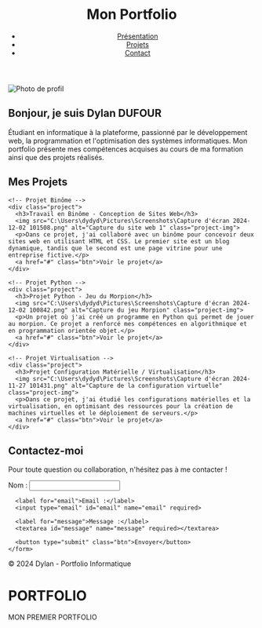 <!DOCTYPE html>
<html lang="fr">
<head>
  <meta charset="UTF-8">
  <meta name="viewport" content="width=device-width, initial-scale=1.0">
  <meta name="description" content="Portfolio d'un étudiant en informatique mettant en avant ses compétences et projets réalisés">
  <meta name="keywords" content="Portfolio, étudiant, informatique, HTML, CSS, Python, Morpion, Virtualisation">
  <meta name="author" content="Ton Nom">
  <title>Portfolio - Étudiant en Informatique</title>
  <link href="https://fonts.googleapis.com/css2?family=Roboto:wght@400;500&display=swap" rel="stylesheet">
  <link rel="stylesheet" href="portfolio.css">
</head>
<body>
  <header>
    <div class="navbar">
      <h1>Mon Portfolio</h1>
      <nav>
        <ul>
          <li><a href="#presentation">Présentation</a></li>
          <li><a href="#projets">Projets</a></li>
          <li><a href="#contact">Contact</a></li>
        </ul>
      </nav>
    </div>
  </header>

  <section id="presentation" class="section">
    <div class="container">
      <img src="C:\Users\dydyd\Downloads\PHOTO DYLAN.jpg" alt="Photo de profil" class="profile-img">
      <div class="info">
        <h2>Bonjour, je suis Dylan DUFOUR</h2>
        <p>Étudiant en informatique à la plateforme, passionné par le développement web, la programmation et l'optimisation des systèmes informatiques. Mon portfolio présente mes compétences acquises au cours de ma formation ainsi que des projets réalisés.</p>
      </div>
    </div>
  </section>

  <section id="projets" class="section">
    <h2>Mes Projets</h2>
    
    <!-- Projet Binôme -->
    <div class="project">
      <h3>Travail en Binôme - Conception de Sites Web</h3>
      <img src="C:\Users\dydyd\Pictures\Screenshots\Capture d'écran 2024-12-02 101508.png" alt="Capture du site web 1" class="project-img"> 
      <p>Dans ce projet, j'ai collaboré avec un binôme pour concevoir deux sites web en utilisant HTML et CSS. Le premier site est un blog dynamique, tandis que le second est une page vitrine pour une entreprise fictive.</p>
      <a href="#" class="btn">Voir le projet</a>
    </div>

    <!-- Projet Python -->
    <div class="project">
      <h3>Projet Python - Jeu du Morpion</h3>
      <img src="C:\Users\dydyd\Pictures\Screenshots\Capture d'écran 2024-12-02 100842.png" alt="Capture du jeu Morpion" class="project-img">
      <p>Un projet où j'ai créé un programme en Python qui permet de jouer au morpion. Ce projet a renforcé mes compétences en algorithmique et en programmation orientée objet.</p>
      <a href="#" class="btn">Voir le projet</a>
    </div>

    <!-- Projet Virtualisation -->
    <div class="project">
      <h3>Projet Configuration Matérielle / Virtualisation</h3>
      <img src="C:\Users\dydyd\Pictures\Screenshots\Capture d'écran 2024-11-27 101431.png" alt="Capture de la configuration virtuelle" class="project-img">
      <p>Dans ce projet, j'ai étudié les configurations matérielles et la virtualisation, en optimisant des ressources pour la création de machines virtuelles et le déploiement de serveurs.</p>
      <a href="#" class="btn">Voir le projet</a>
    </div>
  </section>

  <section id="contact" class="section">
    <h2>Contactez-moi</h2>
    <p>Pour toute question ou collaboration, n'hésitez pas à me contacter !</p>
    <form action="#" method="post">
      <label for="name">Nom :</label>
      <input type="text" id="name" name="name" required>

      <label for="email">Email :</label>
      <input type="email" id="email" name="email" required>

      <label for="message">Message :</label>
      <textarea id="message" name="message" required></textarea>

      <button type="submit" class="btn">Envoyer</button>
    </form>
  </section>

  <footer>
    <p>&copy; 2024 Dylan - Portfolio Informatique</p>
  </footer>
</body>
</html>














# PORTFOLIO
MON PREMIER PORTFOLIO
